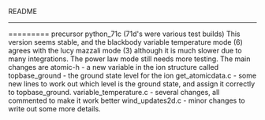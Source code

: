 README
***
=========
precursor python_71c (71d's were various test builds)
This version seems stable, and the blackbody variable temperature mode (6) agrees with the lucy mazzali mode (3) although it is much slower due to many integrations. The power law mode still needs more testing.
The main changes are
atomic-h - a new variable in the ion structure called topbase_ground - the ground state level for the ion
get_atomicdata.c - some new lines to work out which level is the ground state, and assign it correctly to topbase_ground.
variable_temperature.c - several changes, all commented to make it work better
wind_updates2d.c - minor changes to write out some more details.


